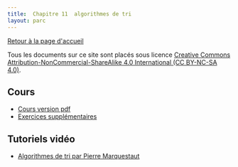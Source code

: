 ```yaml
---
title:  Chapitre 11  algorithmes de tri
layout: parc
---
```




[Retour à la page d'accueil](https://parc-nsi.github.io/premiere-nsi/index.html)

Tous les documents sur ce site sont   placés sous licence [Creative Commons Attribution-NonCommercial-ShareAlike 4.0 International (CC BY-NC-SA 4.0)](https://creativecommons.org/licenses/by-nc-sa/4.0/).



## Cours 

* [Cours version pdf](chapitre11/Cours_11_tris.pdf)
* [Exercices supplémentaires](chapitre11/Cours_11_exo_sup.pdf)


## Tutoriels vidéo 

* [Algorithmes de tri par Pierre Marquestaut](https://peertube.lyceeconnecte.fr/videos/watch/cffa5c51-e0fa-4ef7-9437-743a683fc937)
